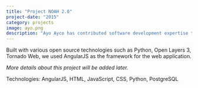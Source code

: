```yaml
---
title: "Project NOAH 2.0"
project-date: "2015"
category: projects
image: ayo.png
description: "Ayo Ayco has contributed software development expertise to UPLB, DOST, Infor, and various government-funded projects such as University of the Philippines’ National Operational Assessment of Hazards and Ateneo’s Cloud-Based Intelligent Total Analysis System."
---
```


Built with various open source technologies such as Python, Open Layers 3, Tornado Web, we used AngularJS as the framework for the web application.

*More details about this project will be added later.*

Technologies: AngularJS, HTML, JavaScript, CSS, Python, PostgreSQL
